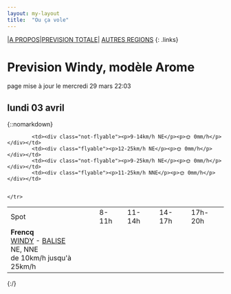 ```yaml
---
layout: my-layout
title:  "Ou ça vole"
---
```


|[A PROPOS](about)|[PREVISION TOTALE](all)| [AUTRES REGIONS](others)
{: .links}

# Prevision Windy, modèle Arome
page mise à jour le mercredi 29 mars 22:03



## lundi 03 avril

{::nomarkdown}
<table>
  <tbody>
    <tr>
      <td>Spot</td>
      <td>8-11h</td>
      <td>11-14h</td>
      <td>14-17h</td>
      <td>17h-20h</td>
    </tr>
<tr>
        <td><strong>Frencq</strong>  <br><a href="https://windy.com/50.559/1.669?50.159,1.670,8,m:e3qagdV">WINDY</a> - <span class=""><a href="https://balisemeteo.com/balise_histo.php?idBalise=159">BALISE</a> </span><br> <span class="vent-favorable">NE, NNE</span><br><span class="force-vent">de 10km/h jusqu'à 25km/h</span> </td>
        
            <td><div class="not-flyable"><p>9-14km/h NE</p><p>🌞 0mm/h</p></div></td>
            <td><div class="flyable"><p>12-25km/h NE</p><p>🌞 0mm/h</p></div></td>
            <td><div class="not-flyable"><p>9-25km/h NE</p><p>🌞 0mm/h</p></div></td>
            <td><div class="flyable"><p>11-25km/h NNE</p><p>🌞 0mm/h</p></div></td>
            
        
    </tr>

</tbody>
</table>
{:/}
